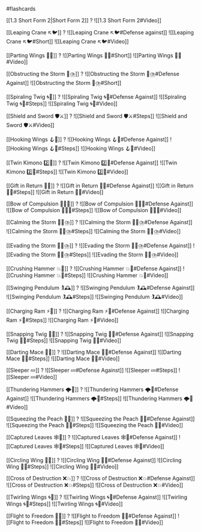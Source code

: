 #flashcards 

[[1.3 Short Form 2|Short Form 2]]
?
![[1.3 Short Form 2#Video]]
<!--SR:!2024-12-14,53,234-->

[[Leaping Crane ↖️🐦]]
?
![[Leaping Crane ↖️🐦#Defense against]]
![[Leaping Crane ↖️🐦#Short]]
![[Leaping Crane ↖️🐦#Video]]
<!--SR:!2025-05-15,365,251-->

[[Parting Wings 🥳🪽]]
?
![[Parting Wings 🥳🪽#Short]]
![[Parting Wings 🥳🪽#Video]]
<!--SR:!2025-01-07,97,195-->

[[Obstructing the Storm 🚧⛈️]]
?
![[Obstructing the Storm 🚧⛈️#Defense Against]]
![[Obstructing the Storm 🚧⛈️#Short]]
<!--SR:!2024-11-20,46,207-->

[[Spiraling Twig 🌀🌿]]
?
![[Spiraling Twig 🌀🌿#Defense Against]]
![[Spiraling Twig 🌀🌿#Steps]]
![[Spiraling Twig 🌀🌿#Video]]
<!--SR:!2024-11-02,58,195-->

[[Shield and Sword 🛡️⚔️]]
?
![[Shield and Sword 🛡️⚔️#Steps]]
![[Shield and Sword 🛡️⚔️#Video]]
<!--SR:!2024-10-30,19,163-->

[[Hooking Wings 🪝🪽]]
?
![[Hooking Wings 🪝🪽#Defense Against]]
![[Hooking Wings 🪝🪽#Steps]]
![[Hooking Wings 🪝🪽#Video]]
<!--SR:!2024-11-09,32,159-->

[[Twin Kimono 2️⃣👘]]
?
![[Twin Kimono 2️⃣👘#Defense Against]]
![[Twin Kimono 2️⃣👘#Steps]]
![[Twin Kimono 2️⃣👘#Video]]
<!--SR:!2024-12-18,89,199-->

[[Gift in Return 🎁🔄]]
?
![[Gift in Return 🎁🔄#Defense Against]]
![[Gift in Return 🎁🔄#Steps]]
![[Gift in Return 🎁🔄#Video]]
<!--SR:!2024-12-01,65,199-->

[[Bow of Compulsion 🙇‍♂️🔗]]
?
![[Bow of Compulsion 🙇‍♂️🔗#Defense Against]]
![[Bow of Compulsion 🙇‍♂️🔗#Steps]]
![[Bow of Compulsion 🙇‍♂️🔗#Video]]
<!--SR:!2024-12-04,48,159-->

[[Calming the Storm 🧘‍♀️⛈️]]
?
![[Calming the Storm 🧘‍♀️⛈️#Defense Against]]
![[Calming the Storm 🧘‍♀️⛈️#Steps]]
![[Calming the Storm 🧘‍♀️⛈️#Video]]
<!--SR:!2024-12-14,55,177-->

[[Evading the Storm 🏃‍♀️⛈️]]
?
![[Evading the Storm 🏃‍♀️⛈️#Defense Against]]
![[Evading the Storm 🏃‍♀️⛈️#Steps]]
![[Evading the Storm 🏃‍♀️⛈️#Video]]
<!--SR:!2024-11-07,13,164-->

[[Crushing Hammer 💥🔨]]
?
![[Crushing Hammer 💥🔨#Defense Against]]
![[Crushing Hammer 💥🔨#Steps]]
![[Crushing Hammer 💥🔨#Video]]
<!--SR:!2024-10-31,16,183-->

[[Swinging Pendulum 🏌🕰️]]
?
![[Swinging Pendulum 🏌🕰️#Defense Against]]
![[Swinging Pendulum 🏌🕰️#Steps]]
![[Swinging Pendulum 🏌🕰️#Video]]
<!--SR:!2025-01-02,82,223-->

[[Charging Ram ⚡🐏]]
?
![[Charging Ram ⚡🐏#Defense Against]]
![[Charging Ram ⚡🐏#Steps]]
![[Charging Ram ⚡🐏#Video]]
<!--SR:!2024-10-27,7,159-->

[[Snapping Twig 🔄🌿]]
?
![[Snapping Twig 🔄🌿#Defense Against]]
![[Snapping Twig 🔄🌿#Steps]]
![[Snapping Twig 🔄🌿#Video]]
<!--SR:!2024-11-02,9,139-->

[[Darting Mace 🎯✊]]
?
![[Darting Mace 🎯✊#Defense Against]]
![[Darting Mace 🎯✊#Steps]]
![[Darting Mace 🎯✊#Video]]
<!--SR:!2024-10-30,25,197-->

[[Sleeper 💤]]
?
![[Sleeper 💤#Defense Against]]
![[Sleeper 💤#Steps]]
![[Sleeper 💤#Video]]
<!--SR:!2024-11-12,33,215-->

[[Thundering Hammers 🌩️🔨]]
?
![[Thundering Hammers 🌩️🔨#Defense Against]]
![[Thundering Hammers 🌩️🔨#Steps]]
![[Thundering Hammers 🌩️🔨#Video]]
<!--SR:!2024-11-24,40,215-->

[[Squeezing the Peach 🤲🍑]]
?
![[Squeezing the Peach 🤲🍑#Defense Against]]
![[Squeezing the Peach 🤲🍑#Steps]]
![[Squeezing the Peach 🤲🍑#Video]]
<!--SR:!2024-10-28,8,154-->

[[Captured Leaves 🕸️🍃]]
?
![[Captured Leaves 🕸️🍃#Defense Against]]
![[Captured Leaves 🕸️🍃#Steps]]
![[Captured Leaves 🕸️🍃#Video]]
<!--SR:!2024-11-05,24,194-->

[[Circling Wing 🔵🪽]]
?
![[Circling Wing 🔵🪽#Defense Against]]
![[Circling Wing 🔵🪽#Steps]]
![[Circling Wing 🔵🪽#Video]]
<!--SR:!2024-10-28,6,131-->

[[Cross of Destruction ❌💥]]
?
![[Cross of Destruction ❌💥#Defense Against]]
![[Cross of Destruction ❌💥#Steps]]
![[Cross of Destruction ❌💥#Video]]
<!--SR:!2024-10-28,6,170-->

[[Twirling Wings 🌀🪽]]
?
![[Twirling Wings 🌀🪽#Defense Against]]
![[Twirling Wings 🌀🪽#Steps]]
![[Twirling Wings 🌀🪽#Video]]
<!--SR:!2024-11-15,21,190-->


[[Flight to Freedom 🛫🌈]]
?
![[Flight to Freedom 🛫🌈#Defense Against]]
![[Flight to Freedom 🛫🌈#Steps]]
![[Flight to Freedom 🛫🌈#Video]]
<!--SR:!2024-11-02,15,209-->
